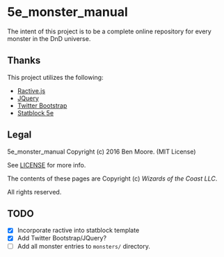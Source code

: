 # 5e_monster_manual

The intent of this project is to be a complete online repository for every monster in the DnD universe.

## Thanks

This project utilizes the following:

- [Ractive.js](http://ractivejs.org)
- [JQuery](http://jquery.com)
- [Twitter Bootstrap](https://getbootstrap.com)
- [Statblock 5e](https://github.com/Valloric/statblock5e)

## Legal

5e_monster_manual Copyright (c) 2016 Ben Moore. (MIT License)

See [LICENSE](https://git.bmoore.xyz/ben/5e_monster_manual/src/master/LICENSE) for more info.


The contents of these pages are Copyright (c) *Wizards of the Coast LLC*.

All rights reserved.

## TODO

- [x] Incorporate ractive into statblock template
- [x] Add Twitter Bootstrap/JQuery?
- [ ] Add all monster entries to `monsters/` directory.
